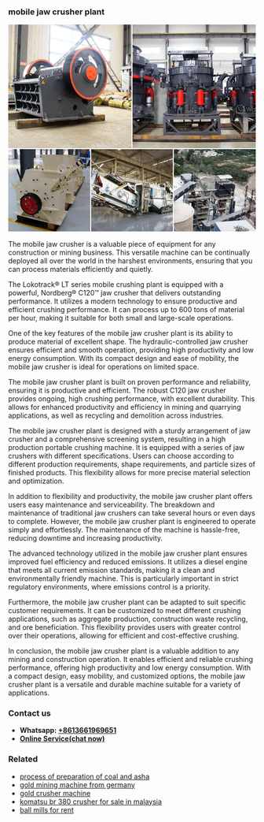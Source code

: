 <h3>mobile jaw crusher plant</h3><img src='1708498125.jpg' alt=''><p>The mobile jaw crusher is a valuable piece of equipment for any construction or mining business. This versatile machine can be continually deployed all over the world in the harshest environments, ensuring that you can process materials efficiently and quietly.</p><p>The Lokotrack® LT series mobile crushing plant is equipped with a powerful, Nordberg® C120™ jaw crusher that delivers outstanding performance. It utilizes a modern technology to ensure productive and efficient crushing performance. It can process up to 600 tons of material per hour, making it suitable for both small and large-scale operations.</p><p>One of the key features of the mobile jaw crusher plant is its ability to produce material of excellent shape. The hydraulic-controlled jaw crusher ensures efficient and smooth operation, providing high productivity and low energy consumption. With its compact design and ease of mobility, the mobile jaw crusher is ideal for operations on limited space.</p><p>The mobile jaw crusher plant is built on proven performance and reliability, ensuring it is productive and efficient. The robust C120 jaw crusher provides ongoing, high crushing performance, with excellent durability. This allows for enhanced productivity and efficiency in mining and quarrying applications, as well as recycling and demolition across industries.</p><p>The mobile jaw crusher plant is designed with a sturdy arrangement of jaw crusher and a comprehensive screening system, resulting in a high production portable crushing machine. It is equipped with a series of jaw crushers with different specifications. Users can choose according to different production requirements, shape requirements, and particle sizes of finished products. This flexibility allows for more precise material selection and optimization.</p><p>In addition to flexibility and productivity, the mobile jaw crusher plant offers users easy maintenance and serviceability. The breakdown and maintenance of traditional jaw crushers can take several hours or even days to complete. However, the mobile jaw crusher plant is engineered to operate simply and effortlessly. The maintenance of the machine is hassle-free, reducing downtime and increasing productivity.</p><p>The advanced technology utilized in the mobile jaw crusher plant ensures improved fuel efficiency and reduced emissions. It utilizes a diesel engine that meets all current emission standards, making it a clean and environmentally friendly machine. This is particularly important in strict regulatory environments, where emissions control is a priority.</p><p>Furthermore, the mobile jaw crusher plant can be adapted to suit specific customer requirements. It can be customized to meet different crushing applications, such as aggregate production, construction waste recycling, and ore beneficiation. This flexibility provides users with greater control over their operations, allowing for efficient and cost-effective crushing.</p><p>In conclusion, the mobile jaw crusher plant is a valuable addition to any mining and construction operation. It enables efficient and reliable crushing performance, offering high productivity and low energy consumption. With a compact design, easy mobility, and customized options, the mobile jaw crusher plant is a versatile and durable machine suitable for a variety of applications.</p><h3>Contact us</h3><ul><li><strong>Whatsapp:&nbsp;<a href="https://wa.me/8613661969651">+8613661969651</a></strong></li><li><a href="https://swt.shibang-china.com/?git&amp;zhl&amp;mobile jaw crusher plant"><strong>Online Service(chat now)</strong></a></li></ul><h3>Related</h3><ul><li><a href='process of preparation of coal and asha.md'>process of preparation of coal and asha</a></li><li><a href='gold mining machine from germany.md'>gold mining machine from germany</a></li><li><a href='gold crusher machine.md'>gold crusher machine</a></li><li><a href='komatsu br 380 crusher for sale in malaysia.md'>komatsu br 380 crusher for sale in malaysia</a></li><li><a href='ball mills for rent.md'>ball mills for rent</a></li></ul>